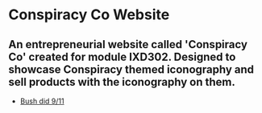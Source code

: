 Conspiracy Co Website
======================================

An entrepreneurial website called 'Conspiracy Co' created for module IXD302. Designed to showcase Conspiracy themed iconography and sell products with the iconography on them.
--------------------

- [Bush did 9/11](https://taramcallister.github.io/conspiracyco/)